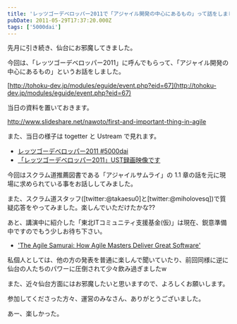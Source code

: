 ```yaml
---
title: 'レッツゴーデベロッパー2011で「アジャイル開発の中心にあるもの」って話をしました'
pubDate: 2011-05-29T17:37:20.000Z
tags: ['5000dai']
---
```


先月に引き続き、仙台にお邪魔してきました。

今回は、「レッツゴーデベロッパー2011」に呼んでもらって、「アジャイル開発の中心にあるもの」というお話をしました。

[http://tohoku-dev.jp/modules/eguide/event.php?eid=67](http://tohoku-dev.jp/modules/eguide/event.php?eid=67)

当日の資料を置いておきます。

http://www.slideshare.net/nawoto/first-and-important-thing-in-agile

また、当日の様子は togetter と Ustream で見れます。

- [レッツゴーデベロッパー2011 #5000dai](http://togetter.com/li/141632)
- [「レッツゴーデベロッパー2011」UST録画映像です](http://tohoku-dev.jp/modules/news/article.php?storyid=80)

今回はスクラム道推薦図書である「アジャイルサムライ」の 1.1 章の話を元に現場に求められている事をお話ししてみました。

また、スクラム道スタッフ([twitter:@takaesu0]と[twitter:@miholovesq])で質疑応答をやってみました。楽しんでいただけたかな??

あと、講演中に紹介した「東北ITコミュニティ支援基金(仮)」は現在、鋭意準備中ですのでもう少しお待ち下さい。

- ['The Agile Samurai: How Agile Masters Deliver Great Software'](http://amzn.to/ieWbRP)

私個人としては、他の方の発表を普通に楽しんで聞いていたり、前回同様に逆に仙台の人たちのパワーに圧倒されて少々飲み過ぎましたw

また、近々仙台方面にはお邪魔したいと思いますので、よろしくお願いします。

参加してくださった方々、運営のみなさん、ありがとうございました。

あー、楽しかった。
